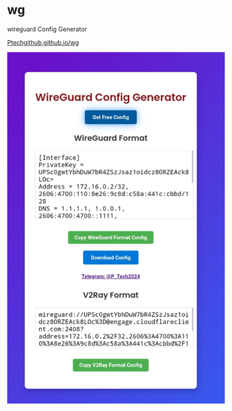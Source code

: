 # wg
wireguard Config Generator

[Ptechgithub.github.io/wg](https://Ptechgithub.github.io/wg)

![32](https://raw.githubusercontent.com/Ptechgithub/configs/refs/heads/main/media/32.jpg)
